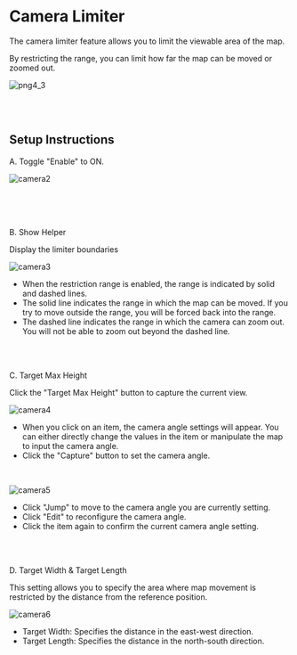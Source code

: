# Camera Limiter

The camera limiter feature allows you to limit the viewable area of the map.

By restricting the range, you can limit how far the map can be moved or zoomed out.

![png4_3](https://github.com/CS-eukarya/User-Manual-English-/assets/154571156/15113f83-4210-4597-a10a-cad244360a36)

<br>
<br>

## Setup Instructions

A. Toggle "Enable" to ON.

![camera2](https://github.com/CS-eukarya/User-Manual-English-/assets/154571156/4bf645b6-6d93-41c1-aba8-db4360f93f28)

<br>
<br>
<br>

B. Show Helper

Display the limiter boundaries

![camera3](https://github.com/CS-eukarya/User-Manual-English-/assets/154571156/a27dc085-c1e4-482c-b20f-54f7e4da1d6d)



- When the restriction range is enabled, the range is indicated by solid and dashed lines.
- The solid line indicates the range in which the map can be moved. If you try to move outside the range, you will be forced back into the range.
- The dashed line indicates the range in which the camera can zoom out. You will not be able to zoom out beyond the dashed line.
<br>
<br>

C. Target Max Height

Click the "Target Max Height" button to capture the current view.

![camera4](https://github.com/CS-eukarya/User-Manual-English-/assets/154571156/8ec4fe69-f225-4eb6-b12e-2d48e8895518)


- When you click on an item, the camera angle settings will appear. You can either directly change the values in the item or manipulate the map to input the camera angle.
- Click the "Capture" button to set the camera angle.
<br>

![camera5](https://github.com/CS-eukarya/User-Manual-English-/assets/154571156/b52dbdae-bc70-40cf-aa45-57c787458841)


- Click "Jump" to move to the camera angle you are currently setting.
- Click "Edit" to reconfigure the camera angle.
- Click the item again to confirm the current camera angle setting.
<br>
<br>
  
D. Target Width & Target Length

This setting allows you to specify the area where map movement is restricted by the distance from the reference position.

![camera6](https://github.com/CS-eukarya/User-Manual-English-/assets/154571156/48281f1b-73b4-4e86-ba38-91351d37a8bc)


- Target Width: Specifies the distance in the east-west direction.
- Target Length: Specifies the distance in the north-south direction.
<br>
<br>
